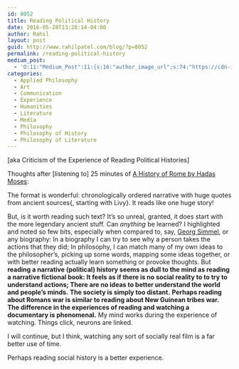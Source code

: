 ```yaml
---
id: 8052
title: Reading Political History
date: 2016-05-28T13:28:14-04:00
author: Rahil
layout: post
guid: http://www.rahilpatel.com/blog/?p=8052
permalink: /reading-political-history
medium_post:
  - 'O:11:"Medium_Post":11:{s:16:"author_image_url";s:74:"https://cdn-images-1.medium.com/fit/c/200/200/1*dmbNkD5D-u45r44go_cf0g.png";s:10:"author_url";s:28:"https://medium.com/@rahil627";s:11:"byline_name";N;s:12:"byline_email";N;s:10:"cross_link";s:2:"no";s:2:"id";s:12:"f285feee8ccc";s:21:"follower_notification";s:3:"yes";s:7:"license";s:19:"all-rights-reserved";s:14:"publication_id";s:12:"7a04709b0155";s:6:"status";s:6:"public";s:3:"url";s:67:"https://medium.com/@rahil627/reading-political-history-f285feee8ccc";}'
categories:
  - Applied Philosophy
  - Art
  - Communication
  - Experience
  - Humanities
  - Literature
  - Media
  - Philosophy
  - Philosophy of History
  - Philosophy of Literature
---
```

[aka Criticism of the Experience of Reading Political Histories]

Thoughts after [listening to] 25 minutes of [A History of Rome by Hadas Moses](https://archive.org/details/HadasMosesAHistoryOfRomeFromItsOriginsTo529A.D.AsToldByTheRomanHistorians):

The format is wonderful: chronologically ordered narrative with huge quotes from ancient sources{, starting with Livy}. It reads like one huge story!

But, is it worth reading such text? It’s so unreal, granted, it does start with the more legendary ancient stuff. Can _anything_ be learned? I highlighted and noted so few bits, especially when compared to, say, [Georg Simmel](http://www.rahilpatel.com/blog/the-metropolis-and-mental-life), or any biography: In a biography I can try to see why a person takes the actions that they did; In philosophy, I can match many of my own ideas to the philosopher’s, picking up some words, mapping some ideas together, or with better reading actually learn something or provoke thoughts. But **reading a narrative (political) history seems as dull to the mind as reading a narrative fictional book: It feels as if there is no social reality to to try to understand actions; There are no ideas to better understand the world and people’s minds.** **The society is simply too distant.** **Perhaps reading about Romans war is similar to reading about New Guinean tribes war.** **The difference in the experiences of reading and watching a documentary is phenomenal.** My mind works during the experience of watching. Things click, neurons are linked.

I will continue, but I think, watching any sort of socially real film is a far better use of time.

Perhaps reading social history is a better experience.